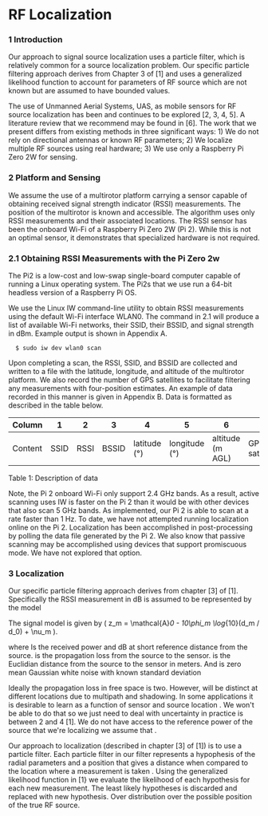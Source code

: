 # **RF Localization**

### **1       Introduction**
Our approach to signal source localization uses a particle filter, which is relatively common for a source localization problem. Our specific particle filtering approach derives from Chapter 3 of [1] and uses a generalized likelihood function to account for parameters of RF source which are not known but are assumed to have bounded values.

The use of Unmanned Aerial Systems, UAS, as mobile sensors for RF source localization has been and continues to be explored [2, 3, 4, 5]. A literature review that we recommend may be found in [6]. The work that we present differs from existing methods in three significant ways: 1) We do not rely on directional antennas or known RF parameters; 2) We localize multiple RF sources using real hardware; 3) We use only a Raspberry Pi Zero 2W for sensing.

### **2      Platform and Sensing**
We assume the use of a multirotor platform carrying a sensor capable of obtaining received signal strength indicator (RSSI) measurements. The position of the multirotor is known and accessible. The algorithm uses only RSSI measurements and their associated locations. The RSSI sensor has been the onboard Wi-Fi of a Raspberry Pi Zero 2W (Pi 2). While this is not an optimal sensor, it demonstrates that specialized hardware is not required.

### **2.1    Obtaining RSSI Measurements with the Pi Zero 2w**
The Pi2 is a low-cost and low-swap single-board computer capable of running a Linux operating system. The Pi2s that we use run a 64-bit headless version of a Raspberry Pi OS.

We use the Linux IW command-line utility to obtain RSSI measurements using the default Wi-Fi interface WLAN0. The command in 2.1 will produce a list of available Wi-Fi networks, their SSID, their BSSID, and signal strength in dBm. Example output is shown in Appendix A.

      $ sudo iw dev wlan0 scan
      
Upon completing a scan, the RSSI, SSID, and BSSID are collected and written to a file with the latitude, longitude, and altitude of the multirotor platform. We also record the number of GPS satellites to facilitate filtering any measurements with four-position estimates. An example of data recorded in this manner is given in Appendix B. Data is formatted as described in the table below.

| Column   | 1     | 2     | 3      | 4           | 5            | 6             | 7             |
|----------|-------|-------|--------|-------------|--------------|----------------|----------------|
| Content  | SSID  | RSSI  | BSSID  | latitude (°) | longitude (°) | altitude (m AGL) | GPS satellites |

Table 1: Description of data

Note, the Pi 2 onboard Wi-Fi only support 2.4 GHz bands. As a result, active scanning uses IW is faster on the Pi 2 than it would be with other devices that also scan 5 GHz bands. As implemented, our Pi 2 is able to scan at a rate faster than 1 Hz. To date, we have not attempted running localization online on the Pi 2. Localization has been accomplished in post-processing by polling the data file generated by the Pi 2. We also know that passive scanning may be accomplished using devices that support promiscuous mode. We have not explored that option.

### **3      Localization**
Our specific particle filtering approach derives from chapter [3] of [1]. Specifically the RSSI measurement 
 in dB is assumed to be represented by the model

The signal model is given by \( z_m = \mathcal{A}_0 - 10\phi_m \log_{10}(d_m / d_0) + \nu_m \).

where 
 Is the received power and dB at short reference distance 
 from the source. 
 is the propagation loss from the source to the sensor. 
 is the Euclidian distance from the source to the sensor in meters. And 
 is zero mean Gaussian white noise with known standard deviation 

Ideally the propagation loss 
 in free space is two. However, 
 will be distinct at different locations due to multipath and shadowing. In some applications it is desirable to learn 
 as a function of sensor and source location 
. We won't be able to do that so we just need to deal with uncertainty in practice 
 is between 2 and 4 [1]. We do not have access to the reference power 
 of the source that we're localizing we assume that 
.

Our approach to localization (described in chapter [3] of [1]) is to use a particle filter. Each particle filter in our filter represents a hypophesis of the radial parameters 
 and a position 
 that gives a distance when compared to the location where a measurement is taken 
. Using the generalized likelihood function in [1} we evaluate the likelihood of each hypothesis for each new measurement. The least likely hypotheses is discarded and replaced with new hypothesis. Over distribution over the possible position of the true RF source.
